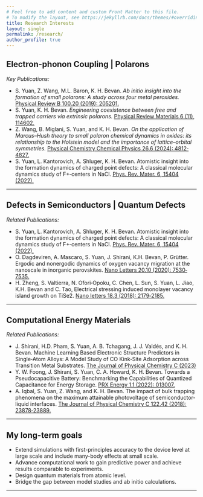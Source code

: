 ```yaml
---
# Feel free to add content and custom Front Matter to this file.
# To modify the layout, see https://jekyllrb.com/docs/themes/#overriding-theme-defaults
title: Research Interests
layout: single
permalink: /research/
author_profile: true
---
```


## Electron-phonon Coupling | Polarons

*Key Publications:*
- S. Yuan, Z. Wang, M.L. Baron, K. H. Bevan. *Ab initio insight into the formation of small polarons: A study across four metal
peroxides.* [Physical Review B 100.20 (2019): 205201.](https://journals.aps.org/prb/abstract/10.1103/PhysRevB.100.205201)
- S. Yuan, K. H. Bevan. *Engineering coexistence between free and trapped carriers via extrinsic polarons.* [Physical Review
Materials 6 (11), 114602.](https://scholar.google.ca/citations?view_op=view_citation&hl=en&user=VV2o-ysAAAAJ&citation_for_view=VV2o-ysAAAAJ:-DxkuPiZhfEC)
- Z. Wang, B. Miglani, S. Yuan, and K. H. Bevan. *On the application of Marcus–Hush theory to small polaron chemical dynamics in oxides: its relationship to the Holstein model and the importance of lattice–orbital symmetries.*  [Physical Chemistry Chemical Physics 26.6 (2024): 4812‐4827.](https://doi.org/10.1039/D3CP05218D)
- S. Yuan, L. Kantorovich, A. Shluger, K. H. Bevan. Atomistic insight into the formation dynamics of charged point defects: A
classical molecular dynamics study of F+‐centers in NaCl. [Phys. Rev. Mater. 6, 15404 (2022).](https://doi.org/10.1103/PhysRevMaterials.6.015404)

---

## Defects in Semiconductors | Quantum Defects

*Related Publications:*
- S. Yuan, L. Kantorovich, A. Shluger, K. H. Bevan. Atomistic insight into the formation dynamics of charged point defects: A
classical molecular dynamics study of F+‐centers in NaCl. [Phys. Rev. Mater. 6, 15404 (2022).](https://doi.org/10.1103/PhysRevMaterials.6.015404)
- O. Dagdeviren, A. Mascaro, S. Yuan, J. Shirani, K.H. Bevan, P. Grütter. Ergodic and nonergodic dynamics of oxygen vacancy
migration at the nanoscale in inorganic perovskites. [Nano Letters 20.10 (2020): 7530‐7535.](https://doi.org/10.1021/acs.nanolett.0c03002)
- H. Zheng, S. Valtierra, N. Ofori‐Opoku, C. Chen, L. Sun, S. Yuan, L. Jiao, K.H. Bevan and C. Tao, Electrical stressing induced monolayer vacancy island growth on TiSe2. [Nano letters 18.3 (2018): 2179‐2185.](https://doi.org/10.1021/acs.nanolett.8b00515)

---

## Computational Energy Materials

*Related Publications:*
- J. Shirani, H.D. Pham, S. Yuan, A. B. Tchagang, J. J. Valdés, and K. H. Bevan. Machine Learning Based Electronic Structure Predictors in Single‐Atom Alloys: A Model Study of CO Kink‐Site Adsorption across Transition Metal Substrates. [The Journal of Physical Chemistry C (2023)](https://doi.org/10.1021/acs.jpcc.3c02705)
- Y. W. Foong, J. Shirani, S. Yuan, C. A. Howard, K. H. Bevan. Towards a Pseudocapacitive Battery: Benchmarking the Capabilities of Quantized Capacitance for Energy Storage. [PRX Energy 1.1 (2022): 013007.](https://doi.org/10.1103/PRXEnergy.1.013007)
- A. Iqbal, S. Yuan, Z. Wang, and K. H. Bevan. The impact of bulk trapping phenomena on the maximum attainable photovoltage of semiconductor‐liquid interfaces. [The Journal of Physical Chemistry C 122.42 (2018): 23878‐23889.](https://doi.org/10.1021/acs.jpcc.8b06854)

---


## My long-term goals

* Extend simulations with first-principles accuracy to the device level at large scale and include many-body effects at small scale.
* Advance computational work to gain predictive power and achieve results comparable to experiments.
* Design quantum materials from atomic level.
* Bridge the gap between model studies and ab initio calculations.


---

